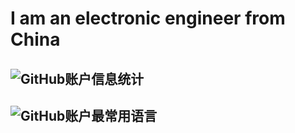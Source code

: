 # I am an electronic engineer from China

## ![GitHub账户信息统计](https://github-stats.ubrong.com/api?username=physicsexpert&show_icons=true&theme=default) 
## ![GitHub账户最常用语言](https://github-stats.ubrong.com/api/top-langs/?username=physicsexpert&layout=compact&theme=default) 

